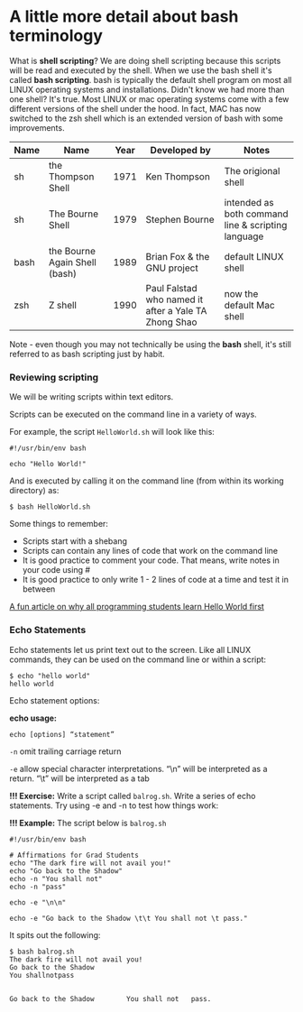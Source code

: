 # A little more detail about bash terminology

What is **shell scripting**? We are doing shell scripting because this scripts will be read and executed by the shell. When we use the bash shell it's called **bash scripting**. bash is typically the default shell program on most all LINUX operating systems and installations. Didn't know we had more than one shell? It's true. Most LINUX or mac operating systems come with a few different versions of the shell under the hood. In fact, MAC has now switched to the zsh shell which is an extended version of bash with some improvements.

| Name | Name | Year | Developed by | Notes |
|------|------|------|--------------|-------|
| sh | the Thompson Shell | 1971 | Ken Thompson | The origional shell | 
| sh | The Bourne Shell | 1979 | Stephen Bourne | intended as both command line & scripting language |
| bash | the Bourne Again Shell (bash) | 1989 | Brian Fox & the GNU project | default LINUX shell |
| zsh | Z shell | 1990 | Paul Falstad who named it after a Yale TA Zhong Shao | now the default Mac shell |

Note - even though you may not technically be using the **bash** shell, it's still referred to as bash scripting just by habit.

### Reviewing scripting

We will be writing scripts within text editors.

Scripts can be executed on the command line in a variety of ways.

For example, the script `HelloWorld.sh` will look like this:

```
#!/usr/bin/env bash
 
echo "Hello World!"
```

And is executed by calling it on the command line (from within its working directory) as:

```
$ bash HelloWorld.sh
```

Some things to remember:

- Scripts start with a shebang
- Scripts can contain any lines of code that work on the command line
- It is good practice to comment your code. That means, write notes in your code using #
- It is good practice to only write 1 - 2 lines of code at a time and test it in between

[A fun article on why all programming students learn Hello World first](https://slate.com/technology/2019/10/hello-world-history-programming.html#:~:text=Before%20long%2C%20writers%20of%20tutorial,you'd%20enjoy%20the%20syntax.)

### Echo Statements

Echo statements let us print text out to the screen. Like all LINUX commands, they can be used on the command line or within a script:

```
$ echo "hello world"
hello world
```

Echo statement options:

**echo usage:**

`echo [options] “statement”`

`-n` omit trailing carriage return

`-e` allow special character interpretations. “\n” will be interpreted as a return. “\t” will be interpreted as a tab

**!!! Exercise:** Write a script called `balrog.sh`. Write a series of echo statements. Try using -e and -n to test how things work:

**!!! Example:** The script below is `balrog.sh`

```
#!/usr/bin/env bash
 
# Affirmations for Grad Students
echo "The dark fire will not avail you!"
echo "Go back to the Shadow"
echo -n "You shall not"
echo -n "pass"
 
echo -e "\n\n"
 
echo -e "Go back to the Shadow \t\t You shall not \t pass."
```

It spits out the following: 

```
$ bash balrog.sh  
The dark fire will not avail you!
Go back to the Shadow
You shallnotpass


Go back to the Shadow 		 You shall not 	 pass.
```
